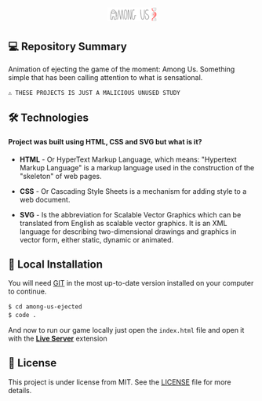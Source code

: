 
<h1 align="center">
    <img src="./images/logo-repo-among.png" alt="Among Us ejected by Jhony Walker" width="20%" />
</h1>

## 💻 Repository Summary

Animation of ejecting the game of the moment: Among Us. Something simple that has been calling attention to what is sensational.

```text
⚠ THESE PROJECTS IS JUST A MALICIOUS UNUSED STUDY
```

## 🛠 Technologies

#### Project was built using **HTML**, **CSS** and **SVG** but what is it?

- **HTML** - Or HyperText Markup Language, which means: "Hypertext Markup Language" is a markup language used in the construction of the "skeleton" of web pages.

- **CSS** - Or Cascading Style Sheets is a mechanism for adding style to a web document.

- **SVG** - Is the abbreviation for Scalable Vector Graphics which can be translated from English as scalable vector graphics. It is an XML language for describing two-dimensional drawings and graphics in vector form, either static, dynamic or animated.

## 🔨 Local Installation

You will need [GIT](https://git-scm.com/) in the most up-to-date version installed on your computer to continue.

```bash
$ cd among-us-ejected
$ code .
```

And now to run our game locally just open the `index.html` file and open it with the **[Live Server](https://marketplace.visualstudio.com/items?itemName=ritwickdey.LiveServer)** extension


## 📖 License

This project is under license from MIT. See the [LICENSE](LICENSE.md) file for more details.
